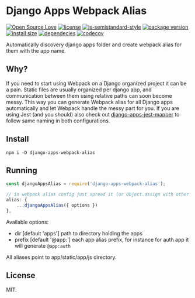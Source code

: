 # Django Apps Webpack Alias
[![Open Source Love](https://badges.frapsoft.com/os/v1/open-source.svg?v=103)](https://github.com/ellerbrock/open-source-badges/)
[![license](https://img.shields.io/github/license/marinko-peso/django-apps-webpack-alias.svg)](https://github.com/marinko-peso/django-apps-webpack-alias/blob/master/LICENSE)
[![js-semistandard-style](https://img.shields.io/badge/code%20style-semistandard-brightgreen.svg)](https://github.com/Flet/semistandard)
[![package version](https://img.shields.io/npm/v/django-apps-webpack-alias.svg)](https://npm.im/django-apps-webpack-alias)
[![install size](https://packagephobia.now.sh/badge?p=django-apps-webpack-alias)](https://packagephobia.now.sh/result?p=django-apps-webpack-alias)
[![dependecies](https://david-dm.org/marinko-peso/django-apps-webpack-alias.svg)](https://david-dm.org/marinko-peso/django-apps-webpack-alias)
[![codecov](https://codecov.io/gh/marinko-peso/django-apps-webpack-alias/branch/master/graph/badge.svg)](https://codecov.io/gh/marinko-peso/django-apps-webpack-alias)

Automatically discovery django apps folder and create webpack alias for them with the app name.


## Why?

If you need to start using Webpack on a Django organized project it can be a pain. Static files are usually organized per django app, and communication between them using relative paths can soon become messy.
This way you can generate Webpack alias for all Django apps automatically and let Webpack handle the messy part for you.
If you are using Jest (and you should) also check out [django-apps-jest-mapper](https://npm.im/django-apps-jest-mapper) to follow same naming in both configurations.


## Install

```ssh
npm i -D django-apps-webpack-alias
```


## Running

```js
const djangoAppsAlias = require('django-apps-webpack-alias');

// in webpack alias config just spread it (or Object.assign with other alias entries)
alias: {
    ...djangoAppsAlias({ options })
},
```

Available options:
- dir [default 'apps'] path to directory holding the apps
- prefix [default '@app:'] each app alias prefix, for instance for auth app it will generate ``` @app:auth ```

All aliases point to app/static/app/js directory.


## License

MIT.
